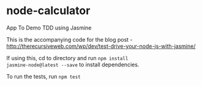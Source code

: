 # node-calculator
App To Demo TDD using Jasmine

This is the accompanying code for the blog post - http://therecursiveweb.com/wp/dev/test-drive-your-node-js-with-jasmine/

If using this, cd to directory and run <code>npm install jasmine-node@latest --save</code> to install dependencies.

To run the tests, run <code>npm test</code>




